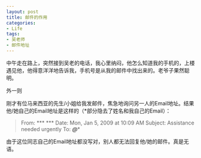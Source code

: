 ```yaml
---
layout: post
title: 邮件的作用
categories:
- Life
tags:
- 吴老师
- 邮件地址
---
```


中午走在路上，突然接到吴老的电话，我心里纳闷，他怎么知道我的手机的，上楼遇见他，他得意洋洋地告诉我，手机号是从我的邮件中找出来的。老爷子果然聪明。


外一则



刚才有位马来西亚的先生/小姐给我发邮件，焦急地询问另一人的Email地址。结果他/她自己的Email地址是这样的（*部分隐去了姓名和我自己的Email）：


> From: *** *** **<hairul>**
Date: Mon, Jan 5, 2009 at 10:09 AM
Subject: Assistance needed urgently
To: ***@****


由于这位同志自己的Email地址都没写对，别人都无法回复他/她的邮件。真是无语。
